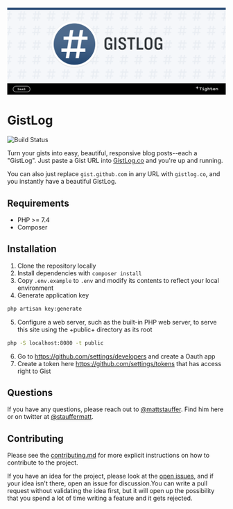 ![Gistlog logo](https://raw.githubusercontent.com/tighten/gistlog/main/gistlog-banner.png)

# GistLog

![Build Status](https://github.com/tighten/gistlog/workflows/Run%20Tests/badge.svg)

Turn your gists into easy, beautiful, responsive blog posts--each a "GistLog". Just paste a Gist URL into [GistLog.co](https://gistlog.co/) and you're up and running.

You can also just replace `gist.github.com` in any URL with `gistlog.co`, and you instantly have a beautiful GistLog.

## Requirements

 * PHP >= 7.4
 * Composer

## Installation

1. Clone the repository locally
2. Install dependencies with `composer install`
3. Copy `.env.example` to `.env` and modify its contents to reflect your local environment
4. Generate application key
```bash
php artisan key:generate
```
5. Configure a web server, such as the built-in PHP web server, to serve this site using the +public+ directory as its root
```bash
php -S localhost:8080 -t public
```
6. Go to https://github.com/settings/developers and create a Oauth app
7. Create a token here https://github.com/settings/tokens that has access right to Gist

## Questions
If you have any questions, please reach out to [@mattstauffer](https://github.com/mattstauffer). Find him here or on twitter at [@stauffermatt](https://twitter.com/stauffermatt).

## Contributing

Please see the [contributing.md](https://github.com/tighten/gistlog/blob/main/contributing.md) for more explicit instructions on how to contribute to the project.

If you have an idea for the project, please look at the [open issues](https://github.com/tighten/gistlog/issues), and if your idea isn't there, open an issue for discussion.You can write a pull request without validating the idea first, but it will open up the possibility that you spend a lot of time writing a feature and it gets rejected.
